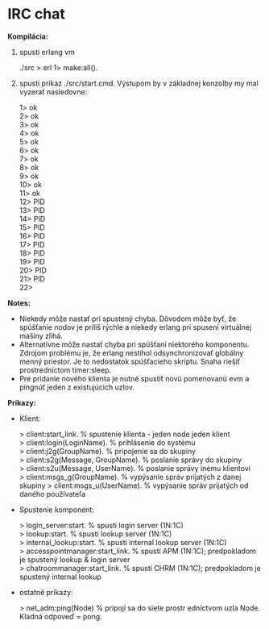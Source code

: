 IRC chat
=======

**Kompilácia:**   
1. spusti erlang vm

	./src > erl
	1> make:all().
	
2. spusti príkaz ./src/start.cmd. Výstupom by v základnej konzolby my mal vyzerať nasledovne:

	1> ok   
	2> ok   
	3> ok   
	4> ok   
	5> ok   
	6> ok   
	7> ok   
	8> ok   
	9> ok   
	10> ok   
	11> ok   
	12> PID   
	13> PID   
	14> PID  
	15> PID   
	16> PID   
	17> PID  
	18> PID   
	19> PID      
	20> PID   
	21> PID   
	22>   
	
**Notes:**
* Niekedy môže nastať pri spustený chyba. Dôvodom môže byť, že spúšťanie nodov je príliš rýchle a niekedy erlang pri spusení virtuálnej mašiny zlihá. 
* Alternatívne môže nastať chyba pri spúšťaní niektorého komponentu. Zdrojom problému je, že erlang nestihol odsynchronizovať globálny menný priestor. Je to nedostatok spúšťacieho skriptu. Snaha riešiť prostredníctom timer:sleep\.
* Pre pridanie nového klienta je nutné spustiť novú pomenovanú evm a pingnúť jeden z existujúcich uzlov.

**Príkazy:**   
* Klient:   

	\> client:start_link\. 				% spustenie klienta - jeden node jeden klient   
	\> client:login(LoginName).			% prihlásenie do systému   
	\> client:j2g(GroupName).			% pripojenie sa do skupiny   
	\> client:s2g(Message, GroupName).	% poslanie správy do skupiny   
	\> client:s2u(Message, UserName).	% poslanie správy inému klientovi  
	\> client:msgs_g(GroupName).		% vypýsanie správ prijatých z danej skupiny
	\> client:msgs_u(UserName).			% vypýsanie správ prijatých od daného používateľa

* Spustenie komponent:   

	\> login_server:start\.				% spustí login server (1N:1C)   
	\> lookup:start\.					% spustí lookup server (1N:1C)   
	\> internal_lookup:start\.			% spustí internal lookup server (1N:1C)   
	\> accesspointmanager:start_link\.	% spustí APM (1N:1C); predpokladom je    spustený lookup & login server   
	\> chatroommanager:start_link\.		% spustí CHRM (1N:1C); predpokladom je    spustený internal lookup   
	
* ostatné príkazy:   

	\> net_adm:ping(Node)				% pripojí sa do siete prostr   edníctvom uzla Node. Kladná odpoveď = pong.